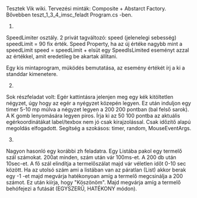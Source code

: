 Tesztek Vik wiki.
Tervezési minták: Composite + Abstarct Factory.
Bővebben teszt_1_3_4_imsc_feladt Program.cs -ben.

1.
SpeedLimiter osztály.
2 privát tagváltozó: speed (jelenelegi sebesség) speedLimit = 90 fix érték.
Speed Property, ha az új értéke nagybb mint a speedLimit speed = speedLimit + elsüt egy SpeedIsLimited eseményt azzal az értékkel, amit eredetileg be akartak állítani.

Egy kis mintaprogram, múködés bemutatása, az esemény értékét írj a ki a standdar kimenetere.

2.
Sok részfeladat volt:
Egér kattintásra jelenjen meg egy kék kitöltetlen négyzet, úgy hogy az egér a nyégyzet közepén legyen.
Ez után induljon egy timer 5-10 mp múlva a négyzet legyen a  200 200 pontban (bal felső sarok).
A K gomb lenyomására legyen piros.
Írja ki az 50 100 pontba az aktuális egérkoordinátákat label/texbox nem jó csak kirajzolással.
Csak időzítő alapú megoldás elfogadott.
Segítség a szokásos: timer, random, MouseEventArgs.

3.
Nagyon hasonló egy korábbi zh feladatra.
Egy Listába pakol egy termelő szál számokat. 200at minden, szám után vár 100ms-et. A 200 db után 10sec-et.
A fő szál elindítja a termelőszálat majd vár véletlen időt 0-10 sec között.
Ha az utolsó szám ami a listában van az páratlan (List<int>) akkor berak egy -1 -et majd megvárja hatékonyoan amíg a termelő megcsinálja a 200 számot.
Ez után kiírja, hogy "Köszönöm".
Majd megvárja amíg a termelő behófejezi a futását (EGYSZERŰ, HATÉKONY módon).
